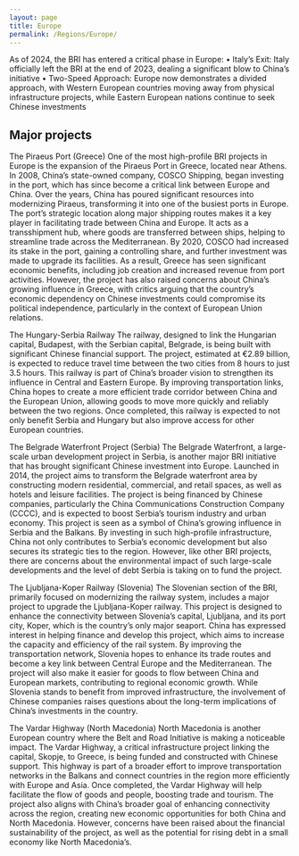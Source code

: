 ```yaml
---
layout: page
title: Europe
permalink: /Regions/Europe/
---
```

As of 2024, the BRI has entered a critical phase in Europe: • Italy’s Exit: Italy officially left the BRI at the end of 2023, dealing a significant blow to China’s initiative • Two-Speed Approach: Europe now demonstrates a divided approach, with Western European countries moving away from physical infrastructure projects, while Eastern European nations continue to seek Chinese investments

## Major projects

The Piraeus Port (Greece) One of the most high-profile BRI projects in Europe is the expansion of the Piraeus Port in Greece, located near Athens. In 2008, China’s state-owned company, COSCO Shipping, began investing in the port, which has since become a critical link between Europe and China. Over the years, China has poured significant resources into modernizing Piraeus, transforming it into one of the busiest ports in Europe. The port’s strategic location along major shipping routes makes it a key player in facilitating trade between China and Europe. It acts as a transshipment hub, where goods are transferred between ships, helping to streamline trade across the Mediterranean. By 2020, COSCO had increased its stake in the port, gaining a controlling share, and further investment was made to upgrade its facilities. As a result, Greece has seen significant economic benefits, including job creation and increased revenue from port activities. However, the project has also raised concerns about China’s growing influence in Greece, with critics arguing that the country’s economic dependency on Chinese investments could compromise its political independence, particularly in the context of European Union relations.

The Hungary-Serbia Railway The railway, designed to link the Hungarian capital, Budapest, with the Serbian capital, Belgrade, is being built with significant Chinese financial support. The project, estimated at €2.89 billion, is expected to reduce travel time between the two cities from 8 hours to just 3.5 hours. This railway is part of China’s broader vision to strengthen its influence in Central and Eastern Europe. By improving transportation links, China hopes to create a more efficient trade corridor between China and the European Union, allowing goods to move more quickly and reliably between the two regions. Once completed, this railway is expected to not only benefit Serbia and Hungary but also improve access for other European countries.

The Belgrade Waterfront Project (Serbia) The Belgrade Waterfront, a large-scale urban development project in Serbia, is another major BRI initiative that has brought significant Chinese investment into Europe. Launched in 2014, the project aims to transform the Belgrade waterfront area by constructing modern residential, commercial, and retail spaces, as well as hotels and leisure facilities. The project is being financed by Chinese companies, particularly the China Communications Construction Company (CCCC), and is expected to boost Serbia’s tourism industry and urban economy. This project is seen as a symbol of China’s growing influence in Serbia and the Balkans. By investing in such high-profile infrastructure, China not only contributes to Serbia’s economic development but also secures its strategic ties to the region. However, like other BRI projects, there are concerns about the environmental impact of such large-scale developments and the level of debt Serbia is taking on to fund the project.

The Ljubljana-Koper Railway (Slovenia) The Slovenian section of the BRI, primarily focused on modernizing the railway system, includes a major project to upgrade the Ljubljana-Koper railway. This project is designed to enhance the connectivity between Slovenia’s capital, Ljubljana, and its port city, Koper, which is the country’s only major seaport. China has expressed interest in helping finance and develop this project, which aims to increase the capacity and efficiency of the rail system. By improving the transportation network, Slovenia hopes to enhance its trade routes and become a key link between Central Europe and the Mediterranean. The project will also make it easier for goods to flow between China and European markets, contributing to regional economic growth. While Slovenia stands to benefit from improved infrastructure, the involvement of Chinese companies raises questions about the long-term implications of China’s investments in the country.

The Vardar Highway (North Macedonia) North Macedonia is another European country where the Belt and Road Initiative is making a noticeable impact. The Vardar Highway, a critical infrastructure project linking the capital, Skopje, to Greece, is being funded and constructed with Chinese support. This highway is part of a broader effort to improve transportation networks in the Balkans and connect countries in the region more efficiently with Europe and Asia. Once completed, the Vardar Highway will help facilitate the flow of goods and people, boosting trade and tourism. The project also aligns with China’s broader goal of enhancing connectivity across the region, creating new economic opportunities for both China and North Macedonia. However, concerns have been raised about the financial sustainability of the project, as well as the potential for rising debt in a small economy like North Macedonia’s.